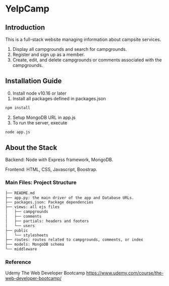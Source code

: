 # YelpCamp

## Introduction

This is a full-stack website managing information about campsite services.
1) Display all campgrounds and search for campgrounds. 
2) Register and sign up as a member.
3) Create, edit, and delete campgrounds or comments associated with the campgrounds.


## Installation Guide

0) Install node v10.16 or later
1) Install all packages defined in packages.json
```bash
npm install
```

2) Setup MongoDB URL in app.js
3) To run the server, execute
```bash
node app.js
```

## About the Stack

Backend: Node with Express framework, MongoDB.

Frontend: HTML, CSS, Javascript, Boostrap.

### Main Files: Project Structure

  ```sh
  ├── README.md
  ├── app.py: the main driver of the app and Database URLs.
  ├── packages.json: Package dependencies
  ├── views: all ejs files
  │   ├── campgrounds
  │   ├── comments
  │   ├── partials: headers and footers
  │   └── users
  ├── public
  │   └── stylesheets
  ├── routes: routes related to campgrounds, comments, or index	  
  ├── models: MongoDB schema
  └── middleware
  ```


### Reference
Udemy The Web Developer Bootcamp
https://www.udemy.com/course/the-web-developer-bootcamp/
